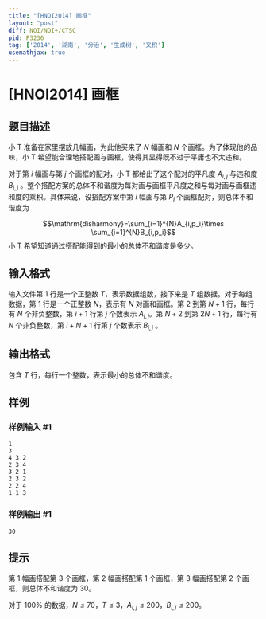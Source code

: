 ```yaml
---
title: "[HNOI2014] 画框"
layout: "post"
diff: NOI/NOI+/CTSC
pid: P3236
tag: ['2014', '湖南', '分治', '生成树', '叉积']
usemathjax: true
---
```


# [HNOI2014] 画框
## 题目描述

小 T 准备在家里摆放几幅画，为此他买来了 $N$ 幅画和 $N$ 个画框。为了体现他的品味，小 T 希望能合理地搭配画与画框，使得其显得既不过于平庸也不太违和。

对于第 $i$ 幅画与第 $j$ 个画框的配对，小 T 都给出了这个配对的平凡度 $A_{i, j}$ 与违和度 $B_{i, j}$ 。整个搭配方案的总体不和谐度为每对画与画框平凡度之和与每对画与画框违和度的乘积。具体来说，设搭配方案中第 $i$ 幅画与第 $P_i$ 个画框配对，则总体不和谐度为

$$\mathrm{disharmony}=\sum_{i=1}^{N}A_{i,p_i}\times \sum_{i=1}^{N}B_{i,p_i}$$
小 T 希望知道通过搭配能得到的最小的总体不和谐度是多少。

## 输入格式

输入文件第 $1$ 行是一个正整数 $T$，表示数据组数，接下来是 $T$ 组数据。对于每组数据，第 $1$ 行是一个正整数 $N$，表示有 $N$ 对画和画框。第 $2$ 到第 $N+1$ 行，每行有 $N$ 个非负整数，第 $i+1$ 行第 $j$ 个数表示 $A_{i,  j}$。第 $N+2$ 到第 $2N+1$ 行，每行有 $N$ 个非负整数，第 $i+N+1$ 行第 $j$ 个数表示 $B_{i, j}$ 。

## 输出格式

包含 $T$ 行，每行一个整数，表示最小的总体不和谐度。

## 样例

### 样例输入 #1
```
1
3
4 3 2
2 3 4
3 2 1
2 3 2
2 2 4
1 1 3
```
### 样例输出 #1
```
30
```
## 提示

第 $1$ 幅画搭配第 $3$ 个画框，第 $2$ 幅画搭配第 $1$ 个画框，第 $3$ 幅画搭配第 $2$ 个画框，则总体不和谐度为 $30$。

对于 $100\%$ 的数据，$N\leq 70$，$T\leq 3$，$A_{i, j}\leq 200$，$B_{i, j}\leq 200$。

